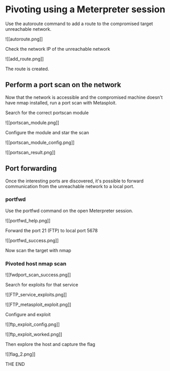 # Pivoting using a Meterpreter session

Use the autoroute command to add a route to the compromised target unreachable network.

![[autoroute.png]]

Check the network IP of the unreachable network

![[add_route.png]]

The route is created.

## Perform a port scan on the network

Now that the network is accessible and the compromised machine doesn't have nmap installed, run a port scan with Metasploit.

Search for the correct portscan module

![[portscan_module.png]]

Configure the module and star the scan

![[portscan_module_config.png]]

![[portscan_result.png]]

## Port forwarding

Once the interesting ports are discovered, it's possible to forward communication from the unreachable network to a local port.

### portfwd

Use the portfwd command on the open Meterpreter session.

![[portfwd_help.png]]

Forward the port 21 (FTP) to local port 5678

![[portfwd_success.png]]

Now scan the target with nmap

### Pivoted host nmap scan

![[fwdport_scan_success.png]]

Search for exploits for that service

![[FTP_service_exploits.png]]

![[FTP_metasploit_exploit.png]]

Configure and exploit

![[ftp_exploit_config.png]]

![[ftp_exploit_worked.png]]

Then explore the host and capture the flag

![[flag_2.png]]

THE END